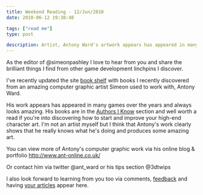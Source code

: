 ```yaml
---
title: Weekend Reading - 12/Jun/2010
date: 2010-06-12 19:38:48

tags: ["read me"]
type: post

description: Artist, Antony Ward's artwork appears has appeared in many games over the years and always looks amazing. He's written some books too and they're a good read for the artists out there.
---
```


As the editor of @simeonpashley I love to hear from you and share the
brilliant things I find from other game development linchpins I
discover.

I've recently updated the site [book shelf](/book-shelf) with books I
recently discovered from an amazing computer graphic artist Simeon used
to work with, Antony Ward.

His work appears has appeared in many games over the years and always
looks amazing. His books are in the [Authors I
Know](http://astore.amazon.co.uk/gamedevelcons-21?_encoding=UTF8&node=6) section and well worth a read if you're into discovering how to start and improve your high-end character art. I'm not an artist myself but I think that Antony's work clearly shows that he really knows what he's doing and produces some amazing art.

You can view more of Antony's computer graphic work via his online blog
& portfolio <http://www.ant-online.co.uk/>

Or contact him via twitter @ant_ward or his tips section @3dtwips

I also look forward to learning from you too via comments,
[feedback](/contact) and having [your articles](/write-for-us) appear
here.
